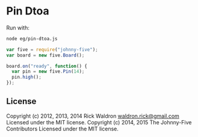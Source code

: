 # Pin Dtoa

Run with:
```bash
node eg/pin-dtoa.js
```


```javascript
var five = require("johnny-five");
var board = new five.Board();

board.on("ready", function() {
  var pin = new five.Pin(14);
  pin.high();
});

```









## License
Copyright (c) 2012, 2013, 2014 Rick Waldron <waldron.rick@gmail.com>
Licensed under the MIT license.
Copyright (c) 2014, 2015 The Johnny-Five Contributors
Licensed under the MIT license.

